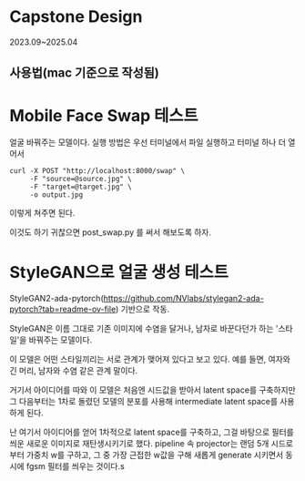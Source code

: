 Capstone Design
===============
2023.09~2025.04


사용법(mac 기준으로 작성됨)
---------------------
# Mobile Face Swap 테스트
얼굴 바꿔주는 모델이다.
실행 방법은 우선 터미널에서 파일 실행하고 터미널 하나 더 열어서 

```
curl -X POST "http://localhost:8000/swap" \
     -F "source=@source.jpg" \
     -F "target=@target.jpg" \
     -o output.jpg
```
이렇게 쳐주면 된다.

이것도 하기 귀찮으면 post_swap.py 를 써서 해보도록 하자.

# StyleGAN으로 얼굴 생성 테스트
StyleGAN2-ada-pytorch(https://github.com/NVlabs/stylegan2-ada-pytorch?tab=readme-ov-file)
기반으로 작동.

StyleGAN은 이름 그대로 기존 이미지에 수염을 달거나, 남자로 바꾼다던가 하는 
'스타일'을 바꿔주는 모델이다. 

이 모델은 어떤 스타일끼리는 서로 관계가 맺어져 있다고 보고 있다. 
예를 들면, 여자와 긴 머리, 남자와 수염 같은 관계 말이다.

거기서 아이디어를 따와 이 모델은 처음엔 시드값을 받아서 latent space를 구축하지만 그 다음부터는
1차로 돌렸던 모델의 분포를 사용해 intermediate latent space를 사용하게 된다.

난 여기서 아이디어를 얻어 1차적으로 latent space를 구축하고, 그걸 바탕으로 필터를 씌운 새로운
이미지로 재탄생시키기로 했다.
pipeline 속 projector는 랜덤 5개 시드로부터 가중치 w를 구하고, 그 중 가장 근접한 w값을 구해
새롭게 generate 시키면서 동시에 fgsm 필터를 씌우는 것이다.s